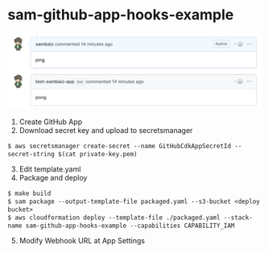 # sam-github-app-hooks-example

![screenshot](./screenshot.png)

1. Create GitHub App
2. Download secret key and upload to secretsmanager

```
$ aws secretsmanager create-secret --name GitHubCdkAppSecretId --secret-string $(cat private-key.pem)
```

3. Edit template.yaml
4. Package and deploy

```
$ make build
$ sam package --output-template-file packaged.yaml --s3-bucket <deploy bucket>
$ aws cloudformation deploy --template-file ./packaged.yaml --stack-name sam-github-app-hooks-example --capabilities CAPABILITY_IAM
```

5. Modify Webhook URL at App Settings